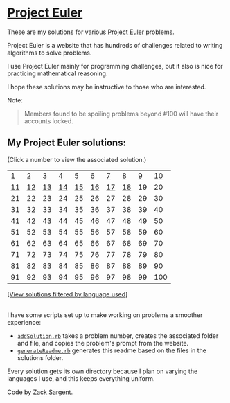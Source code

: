 # [Project Euler](https://projecteuler.net)

These are my solutions for various [Project Euler](https://projecteuler.net) problems.

Project Euler is a website that has hundreds of challenges related to writing algorithms to solve problems.

I use Project Euler mainly for programming challenges, but it also is nice for practicing mathematical reasoning.

I hope these solutions may be instructive to those who are interested.

Note:

> Members found to be spoiling problems beyond #100 will have their accounts locked.

## My Project Euler solutions:
(Click a number to view the associated solution.)
<!---
  This table is automatically generated and is best viewed with line wrap off.
  I did consider reference style links, and they didn't seem much better.
  Just try and view the formatted table, if you can.
-->
|                                |                                |                                |                                |                                |                                |                                |                                |                              |                                |
| ------------------------------ | ------------------------------ | ------------------------------ | ------------------------------ | ------------------------------ | ------------------------------ | ------------------------------ | ------------------------------ | ---------------------------- | ------------------------------ |
| [1](solutions/001/)            | [2](solutions/002/solve2.rb)   | [3](solutions/003/solve3.rb)   | [4](solutions/004/solve4.rb)   | [5](solutions/005/solve5.rb)   | [6](solutions/006/solve6.rb)   | [7](solutions/007/solve7.rb)   | [8](solutions/008/solve8.rb)   | [9](solutions/009/solve9.rb) | [10](solutions/010/solve10.rb) |
| [11](solutions/011/solve11.py) | [12](solutions/012/solve12.py) | [13](solutions/013/solve13.py) | [14](solutions/014/solve14.py) | [15](solutions/015/solve15.py) | [16](solutions/016/solve16.py) | [17](solutions/017/solve17.py) | [18](solutions/018/solve18.py) | 19                           | 20                             |
| 21                             | 22                             | 23                             | 24                             | 25                             | 26                             | 27                             | 28                             | 29                           | 30                             |
| 31                             | 32                             | 33                             | 34                             | 35                             | 36                             | 37                             | 38                             | 39                           | 40                             |
| 41                             | 42                             | 43                             | 44                             | 45                             | 46                             | 47                             | 48                             | 49                           | 50                             |
| 51                             | 52                             | 53                             | 54                             | 55                             | 56                             | 57                             | 58                             | 59                           | 60                             |
| 61                             | 62                             | 63                             | 64                             | 65                             | 66                             | 67                             | 68                             | 69                           | 70                             |
| 71                             | 72                             | 73                             | 74                             | 75                             | 76                             | 77                             | 78                             | 79                           | 80                             |
| 81                             | 82                             | 83                             | 84                             | 85                             | 86                             | 87                             | 88                             | 89                           | 90                             |
| 91                             | 92                             | 93                             | 94                             | 95                             | 96                             | 97                             | 98                             | 99                           | 100                            |


[[View solutions filtered by language used]](solutionsByLanguages.md)

<br>
I have some scripts set up to make working on problems a smoother experience:

 - [`addSolution.rb`](addSolution.rb) takes a problem number, creates the associated folder and file, and copies the problem's prompt from the website.
 - [`generateReadme.rb`](generateReadme.rb) generates this readme based on the files in the solutions folder.

Every solution gets its own directory because I plan on varying the languages I use, and this keeps everything uniform.

Code by [Zack Sargent](https://github.com/zsarge).
